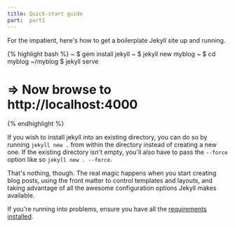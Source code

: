 ```yaml
---
title: Quick-start guide
part:  part1
---
```


For the impatient, here's how to get a boilerplate Jekyll site up and running.

{% highlight bash %}
~ $ gem install jekyll
~ $ jekyll new myblog
~ $ cd myblog
~/myblog $ jekyll serve
# => Now browse to http://localhost:4000
{% endhighlight %}

If you wish to install jekyll into an existing directory, you can do so by running `jekyll new .` from within the directory instead of creating a new one. If the existing directory isn't empty, you'll also have to pass the `--force` option like so `jekyll new . --force`.

That's nothing, though. The real magic happens when you start creating blog
posts, using the front matter to control templates and layouts, and taking
advantage of all the awesome configuration options Jekyll makes available.

If you're running into problems, ensure you have all the [requirements
installed][Installation].

[Installation]: /docs/installation/
